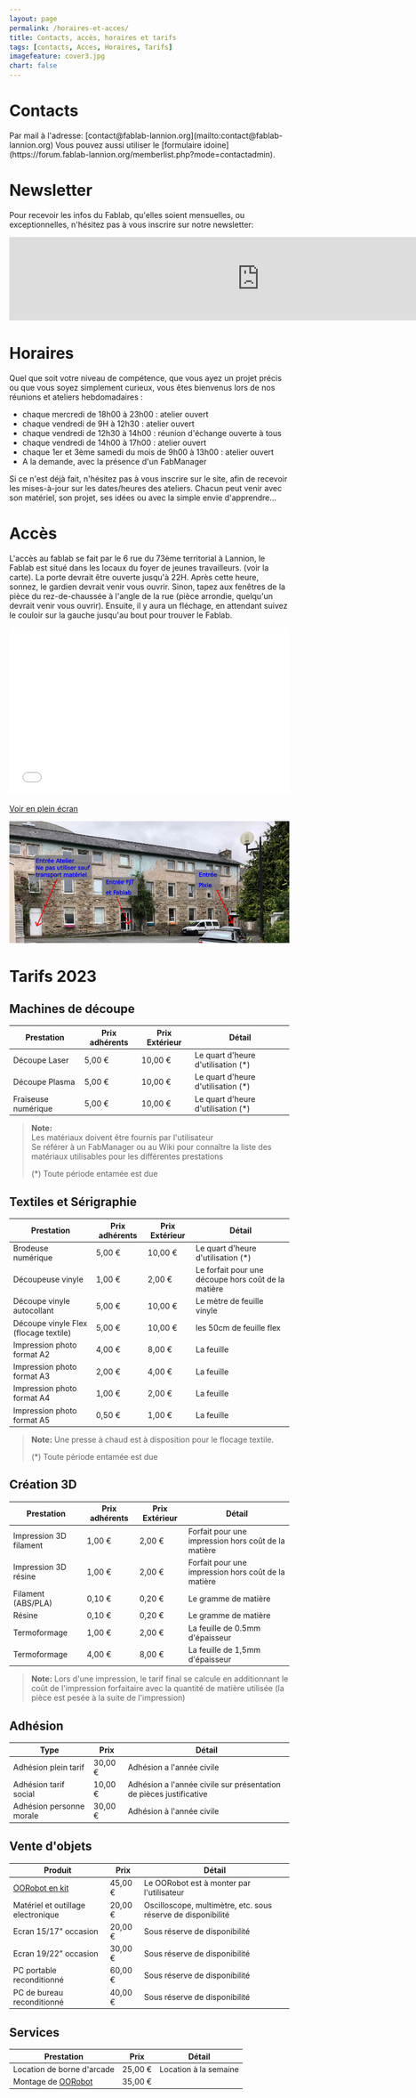 ```yaml
---
layout: page
permalink: /horaires-et-acces/
title: Contacts, accès, horaires et tarifs
tags: [contacts, Acces, Horaires, Tarifs]
imagefeature: cover3.jpg
chart: false
---
```

Contacts
============

<a href="mailto:{{ site.owner.email }}">
    <span class="fa-stack fa-lg">
        <i class="fa fa-circle fa-stack-2x fa-inverse"></i>
        <i class="fa fa-envelope fa-stack-1x"></i>
    </span>
</a>
<a href="http://twitter.com/{{ site.owner.twitter }}">
    <span class="fa-stack fa-lg">
        <i class="fa fa-circle fa-stack-2x fa-inverse"></i>
        <i class="fa fa-twitter fa-stack-1x"></i>
    </span>
</a>
<a href="http://github.com/{{ site.owner.github }}">
    <span class="fa-stack fa-lg">
        <i class="fa fa-circle fa-stack-2x fa-inverse"></i>
        <i class="fa fa-github fa-stack-1x"></i>
    </span>
</a>
<a href="http://facebook.com/{{ site.owner.facebook }}">
    <span class="fa-stack fa-lg">
        <i class="fa fa-circle fa-stack-2x fa-inverse"></i>
        <i class="fa fa-facebook fa-stack-1x"></i>
    </span>
</a>
<a href="http://mastodon.social/{{ site.owner.mastodon }}">
    <span class="fa-stack fa-lg">
        <i class="fa fa-circle fa-stack-2x fa-inverse"></i>
        <i class="fa fa-facebook fa-stack-1x"></i>
    </span>
</a>
Par mail à l'adresse: [contact@fablab-lannion.org](mailto:contact@fablab-lannion.org)
Vous pouvez aussi utiliser le [formulaire idoine](https://forum.fablab-lannion.org/memberlist.php?mode=contactadmin).

Newsletter
==========

Pour recevoir les infos du Fablab, qu'elles soient mensuelles, ou exceptionnelles, n'hésitez pas à vous inscrire sur notre newsletter:

<div align='center'>
    <iframe class="mj-w-res-iframe" scrolling="no" marginheight="0"
            src="https://app.mailjet.com/widget/iframe/5Mcd/HnB"
            marginwidth="0" padding="0" margin="0"
            style="background-color: transparent; box-shadow: none; padding: 0px; width: 900px;" width="900"
            frameborder="0"></iframe>
    <script type="text/javascript" src="https://app.mailjet.com/statics/js/iframeResizer.min.js"></script>
</div>


Horaires
============

Quel que soit votre niveau de compétence, que vous ayez un projet précis ou que vous soyez simplement curieux, vous êtes bienvenus lors de nos réunions et ateliers hebdomadaires :

* chaque mercredi de 18h00 à 23h00 : atelier ouvert
* chaque vendredi de 9H à 12h30 : atelier ouvert
* chaque vendredi de 12h30 à 14h00 : réunion d'échange ouverte à tous 
* chaque vendredi de 14h00 à 17h00 : atelier ouvert
* chaque 1er et 3ème samedi du mois de 9h00 à 13h00 : atelier ouvert
* A la demande, avec la présence d'un FabManager

Si ce n'est déjà fait, n'hésitez pas à vous inscrire sur le site, afin de recevoir les mises-à-jour sur les dates/heures des ateliers. Chacun peut venir avec son matériel, son projet, ses idées ou avec la simple envie d'apprendre...

Accès
=============

L'accès au fablab se fait par le 6 rue du 73ème territorial à Lannion, le Fablab est situé dans les locaux du foyer de jeunes travailleurs. (voir la carte). La porte devrait être ouverte jusqu'à 22H. Après cette heure, sonnez, le gardien devrait venir vous ouvrir. Sinon, tapez aux fenêtres de la pièce du rez-de-chaussée à l'angle de la rue (pièce arrondie, quelqu'un devrait venir vous ouvrir).
Ensuite, il y aura un fléchage, en attendant suivez le couloir sur la gauche jusqu'au bout pour trouver le Fablab.

<iframe width="100%" height="300px" frameborder="0" allowfullscreen src="//umap.openstreetmap.fr/fr/map/fablab-lannion-73emeterritorial_646993?scaleControl=false&miniMap=false&scrollWheelZoom=true&zoomControl=true&allowEdit=false&moreControl=true&searchControl=null&tilelayersControl=null&embedControl=null&datalayersControl=true&onLoadPanel=undefined&captionBar=false#18/48.72911/-3.46157"></iframe><p><a href="//umap.openstreetmap.fr/fr/map/fablab-lannion-73emeterritorial_646993">Voir en plein écran</a></p>

![Accès au fablab depuis l'exterieur](images/FJT_Large.png)

Tarifs 2023
=============

## Machines de découpe			

|Prestation|Prix adhérents|Prix Extérieur|Détail|
|---------|---------|---------|---------|
|Découpe Laser|5,00 €|10,00 €|Le quart d'heure d'utilisation (*)|
|Découpe Plasma|5,00 €|10,00 €|Le quart d'heure d'utilisation (*)|
|Fraiseuse numérique|5,00 €|10,00 €|Le quart d'heure d'utilisation (*)|

> **Note:** 			
> Les matériaux doivent être fournis par l'utilisateur<br />
>  Se référer à un FabManager ou au Wiki pour connaître la liste des matériaux utilisables pour les différentes prestations	
> 
> (*) Toute période entamée est due			

## Textiles et Sérigraphie			

|Prestation|Prix adhérents|Prix Extérieur|Détail|
|---------|---------|---------|---------|
|Brodeuse numérique|5,00 €|10,00 €|Le quart d'heure d'utilisation (*)|
|Découpeuse vinyle|1,00 €|2,00 €|Le forfait pour une découpe hors coût de la matière|
|Découpe vinyle autocollant|5,00 €|10,00 €|Le mètre de feuille vinyle|
|Découpe vinyle Flex (flocage textile)|5,00 €|10,00 €|les 50cm de feuille flex|
|Impression photo format A2|4,00 €|8,00 €|La feuille|
|Impression photo format A3|2,00 €|4,00 €|La feuille|
|Impression photo format A4|1,00 €|2,00 €|La feuille|
|Impression photo format A5|0,50 €|1,00 €|La feuille|

> **Note:**	
> Une presse à chaud est à disposition pour le flocage textile.
> 
>(*) Toute période entamée est due			

## Création 3D

|Prestation|Prix adhérents|Prix Extérieur|Détail|
|---------|---------|---------|---------|
|Impression 3D filament|1,00 €|2,00 €|Forfait pour une impression hors coût de la matière|
|Impression 3D résine|1,00 €|2,00 €|Forfait pour une impression hors coût de la matière|
|Filament (ABS/PLA)|0,10 €|0,20 €|Le gramme de matière|
|Résine|0,10 €|0,20 €|Le gramme de matière|
|Termoformage|1,00 €|2,00 €|La feuille de 0.5mm d'épaisseur|
|Termoformage|4,00 €|8,00 €|La feuille de 1,5mm d'épaisseur|

> **Note:**
> Lors d'une impression, le tarif final se calcule en additionnant le coût de l'impression forfaitaire avec la quantité de matière utilisée (la pièce est pesée à la suite de l'impression)			
			
## Adhésion			

|Type|Prix|Détail|
|---------|---------|---------|
|Adhésion plein tarif|30,00 €|Adhésion a l'année civile|
|Adhésion tarif social|10,00 €|Adhésion a l'année civile sur présentation de pièces justificative|
|Adhésion personne morale|30,00 €|Adhésion à l'année civile|
	
## Vente d'objets			

|Produit|Prix|Détail|
|---------|---------|---------|
|[OORobot en kit](/oorobot)|45,00 €|Le OORobot est à monter par l'utilisateur|
|Matériel et outillage electronique|20,00 €|Oscilloscope, multimètre, etc.  sous réserve de disponibilité|
|Ecran 15/17" occasion|20,00 €|Sous réserve de disponibilité|
|Ecran 19/22" occasion|30,00 €|Sous réserve de disponibilité|
|PC portable reconditionné|60,00 €|Sous réserve de disponibilité|
|PC de bureau reconditionné|40,00 €|Sous réserve de disponibilité|
		
## Services			

|Prestation|Prix|Détail|
|---------|---------|---------|
|Location de borne d'arcade|25,00 €|Location à la semaine|
|Montage de [OORobot](/oorobot)|35,00 €||
